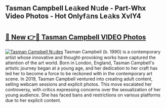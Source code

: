 ## Tasman Campbell Le𝚊ked N𝚞de - Part-Whx Video Photos - Hot Onlyf𝚊ns Le𝚊ks XvIY4

# <h2><a href="http://ab4233.deff.icu/?id=Tasman+Campbell">🔗 New 👉🔴 Tasman Campbell VIDEO Photos</a></h2>

[![Tasman Campbell N𝚞des](https://i.imgur.com/rIISA9y.gif)](http://ab4233.deff.icu/?id=Tasman+Campbell)
Tasman Campbell (b. 1990) is a contemporary artist whose innovative and thought-provoking works have captured the attention of the art world. Born in London, England, Tasman Campbell's artistic journey began at a young age, and her dedication to her craft has led her to become a force to be reckoned with in the contemporary art scene. In 2019, Tasman Campbell ventured into creating adult content, selling webcam sessions and explicit photos. This move escalated her controversy, with critics expressing concerns over the sexualization of her young audience. She has faced bans and restrictions on various platforms due to her explicit content.
